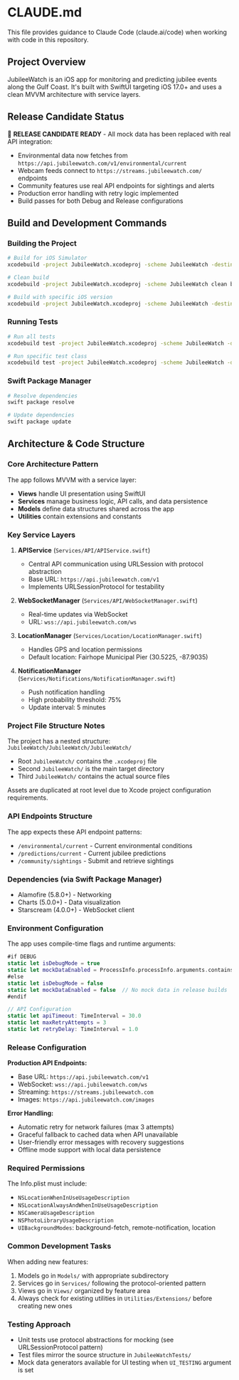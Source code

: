 # CLAUDE.md

This file provides guidance to Claude Code (claude.ai/code) when working with code in this repository.

## Project Overview

JubileeWatch is an iOS app for monitoring and predicting jubilee events along the Gulf Coast. It's built with SwiftUI targeting iOS 17.0+ and uses a clean MVVM architecture with service layers.

## Release Candidate Status

🚀 **RELEASE CANDIDATE READY** - All mock data has been replaced with real API integration:
- Environmental data now fetches from `https://api.jubileewatch.com/v1/environmental/current`
- Webcam feeds connect to `https://streams.jubileewatch.com/` endpoints
- Community features use real API endpoints for sightings and alerts
- Production error handling with retry logic implemented
- Build passes for both Debug and Release configurations

## Build and Development Commands

### Building the Project
```bash
# Build for iOS Simulator
xcodebuild -project JubileeWatch.xcodeproj -scheme JubileeWatch -destination 'platform=iOS Simulator,name=iPhone 16' build

# Clean build
xcodebuild -project JubileeWatch.xcodeproj -scheme JubileeWatch clean build

# Build with specific iOS version
xcodebuild -project JubileeWatch.xcodeproj -scheme JubileeWatch -destination 'platform=iOS Simulator,name=iPhone 16,OS=18.0' build
```

### Running Tests
```bash
# Run all tests
xcodebuild test -project JubileeWatch.xcodeproj -scheme JubileeWatch -destination 'platform=iOS Simulator,name=iPhone 16'

# Run specific test class
xcodebuild test -project JubileeWatch.xcodeproj -scheme JubileeWatch -destination 'platform=iOS Simulator,name=iPhone 16' -only-testing:JubileeWatchTests/ServiceTests
```

### Swift Package Manager
```bash
# Resolve dependencies
swift package resolve

# Update dependencies
swift package update
```

## Architecture & Code Structure

### Core Architecture Pattern
The app follows MVVM with a service layer:
- **Views** handle UI presentation using SwiftUI
- **Services** manage business logic, API calls, and data persistence
- **Models** define data structures shared across the app
- **Utilities** contain extensions and constants

### Key Service Layers

1. **APIService** (`Services/API/APIService.swift`)
   - Central API communication using URLSession with protocol abstraction
   - Base URL: `https://api.jubileewatch.com/v1`
   - Implements URLSessionProtocol for testability

2. **WebSocketManager** (`Services/API/WebSocketManager.swift`)
   - Real-time updates via WebSocket
   - URL: `wss://api.jubileewatch.com/ws`

3. **LocationManager** (`Services/Location/LocationManager.swift`)
   - Handles GPS and location permissions
   - Default location: Fairhope Municipal Pier (30.5225, -87.9035)

4. **NotificationManager** (`Services/Notifications/NotificationManager.swift`)
   - Push notification handling
   - High probability threshold: 75%
   - Update interval: 5 minutes

### Project File Structure Notes

The project has a nested structure: `JubileeWatch/JubileeWatch/JubileeWatch/`
- Root `JubileeWatch/` contains the `.xcodeproj` file
- Second `JubileeWatch/` is the main target directory
- Third `JubileeWatch/` contains the actual source files

Assets are duplicated at root level due to Xcode project configuration requirements.

### API Endpoints Structure
The app expects these API endpoint patterns:
- `/environmental/current` - Current environmental conditions
- `/predictions/current` - Current jubilee predictions
- `/community/sightings` - Submit and retrieve sightings

### Dependencies (via Swift Package Manager)
- Alamofire (5.8.0+) - Networking
- Charts (5.0.0+) - Data visualization
- Starscream (4.0.0+) - WebSocket client

### Environment Configuration

The app uses compile-time flags and runtime arguments:
```swift
#if DEBUG
static let isDebugMode = true
static let mockDataEnabled = ProcessInfo.processInfo.arguments.contains("UI_TESTING")
#else 
static let isDebugMode = false
static let mockDataEnabled = false  // No mock data in release builds
#endif

// API Configuration
static let apiTimeout: TimeInterval = 30.0
static let maxRetryAttempts = 3
static let retryDelay: TimeInterval = 1.0
```

### Release Configuration

**Production API Endpoints:**
- Base URL: `https://api.jubileewatch.com/v1`
- WebSocket: `wss://api.jubileewatch.com/ws`
- Streaming: `https://streams.jubileewatch.com`
- Images: `https://api.jubileewatch.com/images`

**Error Handling:**
- Automatic retry for network failures (max 3 attempts)
- Graceful fallback to cached data when API unavailable
- User-friendly error messages with recovery suggestions
- Offline mode support with local data persistence

### Required Permissions
The Info.plist must include:
- `NSLocationWhenInUseUsageDescription`
- `NSLocationAlwaysAndWhenInUseUsageDescription`
- `NSCameraUsageDescription`
- `NSPhotoLibraryUsageDescription`
- `UIBackgroundModes`: background-fetch, remote-notification, location

### Common Development Tasks

When adding new features:
1. Models go in `Models/` with appropriate subdirectory
2. Services go in `Services/` following the protocol-oriented pattern
3. Views go in `Views/` organized by feature area
4. Always check for existing utilities in `Utilities/Extensions/` before creating new ones

### Testing Approach
- Unit tests use protocol abstractions for mocking (see URLSessionProtocol pattern)
- Test files mirror the source structure in `JubileeWatchTests/`
- Mock data generators available for UI testing when `UI_TESTING` argument is set